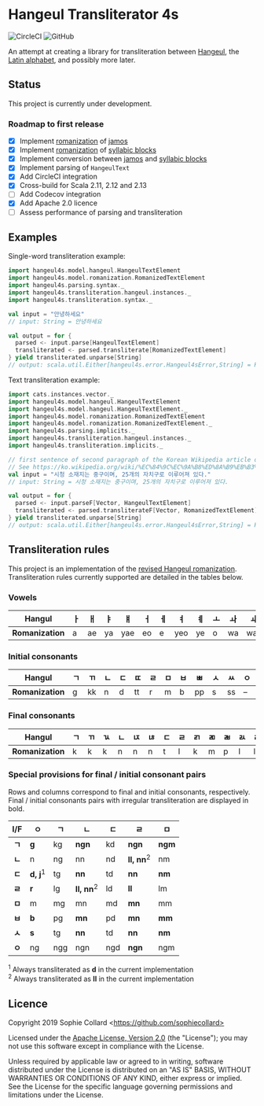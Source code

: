# Hangeul Transliterator 4s

![CircleCI](https://img.shields.io/circleci/build/github/sophiecollard/hangeul-transliterator-4s/master) ![GitHub](https://img.shields.io/github/license/sophiecollard/hangeul-transliterator-4s)

An attempt at creating a library for transliteration between [Hangeul](https://en.wikipedia.org/wiki/Hangul), the [Latin alphabet](https://en.wikipedia.org/wiki/Latin_alphabet), and possibly more later.

## Status
This project is currently under development.

### Roadmap to first release
  - [x] Implement [romanization](https://en.wikipedia.org/wiki/Revised_Romanization_of_Korean) of [jamos](https://en.wikipedia.org/wiki/Hangul_Jamo_(Unicode_block))
  - [x] Implement [romanization](https://en.wikipedia.org/wiki/Revised_Romanization_of_Korean) of [syllabic blocks](https://en.wikipedia.org/wiki/Hangul_Syllables)
  - [x] Implement conversion between [jamos](https://en.wikipedia.org/wiki/Hangul_Jamo_(Unicode_block)) and [syllabic blocks](https://en.wikipedia.org/wiki/Hangul_Syllables)
  - [x] Implement parsing of `HangeulText`
  - [x] Add CircleCI integration
  - [x] Cross-build for Scala 2.11, 2.12 and 2.13
  - [ ] Add Codecov integration
  - [x] Add Apache 2.0 licence
  - [ ] Assess performance of parsing and transliteration

## Examples
Single-word transliteration example:

```scala
import hangeul4s.model.hangeul.HangeulTextElement
import hangeul4s.model.romanization.RomanizedTextElement
import hangeul4s.parsing.syntax._
import hangeul4s.transliteration.hangeul.instances._
import hangeul4s.transliteration.syntax._

val input = "안녕하세요"
// input: String = 안녕하세요

val output = for {
  parsed <- input.parse[HangeulTextElement]
  transliterated <- parsed.transliterate[RomanizedTextElement]
} yield transliterated.unparse[String]
// output: scala.util.Either[hangeul4s.error.Hangeul4sError,String] = Right(annyeonghaseyo)
```

Text transliteration example:

```scala
import cats.instances.vector._
import hangeul4s.model.hangeul.HangeulTextElement
import hangeul4s.model.hangeul.HangeulTextElement._
import hangeul4s.model.romanization.RomanizedTextElement
import hangeul4s.model.romanization.RomanizedTextElement._
import hangeul4s.parsing.implicits._
import hangeul4s.transliteration.hangeul.instances._
import hangeul4s.transliteration.implicits._

// first sentence of second paragraph of the Korean Wikipedia article on Seoul (retrieved 2019-09-22)
// See https://ko.wikipedia.org/wiki/%EC%84%9C%EC%9A%B8%ED%8A%B9%EB%B3%84%EC%8B%9C
val input = "시청 소재지는 중구이며, 25개의 자치구로 이루어져 있다."
// input: String = 시청 소재지는 중구이며, 25개의 자치구로 이루어져 있다.

val output = for {
  parsed <- input.parseF[Vector, HangeulTextElement]
  transliterated <- parsed.transliterateF[Vector, RomanizedTextElement]
} yield transliterated.unparse[String]
// output: scala.util.Either[hangeul4s.error.Hangeul4sError,String] = Right(sicheong sojaejineun jungguimyeo, 25gaeui jachiguro irueojyeo itda.)
```

## Transliteration rules
This project is an implementation of the [revised Hangeul romanization](https://en.wikipedia.org/wiki/Revised_Romanization_of_Korean). Transliteration rules currently supported are detailed in the tables below.

### Vowels
| Hangul           | ㅏ | ㅐ  | ㅑ | ㅒ  | ㅓ | ㅔ | ㅕ  | ㅖ | ㅗ  | ㅘ | ㅙ | ㅚ   | ㅛ  | ㅜ | ㅝ | ㅞ | ㅟ | ㅠ | ㅡ  | ㅢ | ㅣ |
| :--------------: | -- | -- | -- | --- | -- | -- | --- | -- | -- | -- | --- | --- | -- | -- | -- | -- | -- | -- | -- | -- | -- |
| **Romanization** | a  | ae | ya | yae | eo | e  | yeo | ye | o  | wa | wae | oe  | yo | u  | wo | we | wi | yu | eu | ui | i  |

### Initial consonants
| Hangul           | ㄱ | ㄲ | ㄴ | ㄷ | ㄸ | ㄹ | ㅁ | ㅂ | ㅃ | ㅅ  | ㅆ | ㅇ | ㅈ | ㅉ | ㅊ | ㅋ | ㅌ | ㅍ | ㅎ |
| :--------------: | -- | -- | -- | - | -- | -- | -- | -- | -- | -- | -- | -- | -- | -- | -- | - | -- | -- | -- |
| **Romanization** | g  | kk | n  | d | tt | r  | m  | b  | pp | s  | ss | –  | j  | jj | ch | k | t  | p  | h  |

### Final consonants
| Hangul           | ㄱ | ㄲ | ㄳ  | ㄴ | ㄵ | ㄶ | ㄷ | ㄹ | ㄺ | ㄻ | ㄼ | ㄽ | ㄾ | ㄿ | ㅀ | ㅁ | ㅂ | ㅄ | ㅅ  | ㅆ | ㅇ | ㅈ | ㅊ | ㅋ | ㅌ | ㅍ | ㅎ |
| :--------------: | -- | -- | -- | -- | - | -- | - | -- | - | -- | -- | - | -- | - | -- | -- | -- | - | -- | -- | -- | -- | -- | - | -- | -- | -- |
| **Romanization** | k  | k  | k  | n  | n | n  | t | l  | k | m  | p  | l | l  | p | l  | m  | p  | p | t  | t  | ng | t  | t  | k | t  | p  | t  |

### Special provisions for final / initial consonant pairs
Rows and columns correspond to final and initial consonants, respectively. Final / initial consonants pairs with irregular transliteration are displayed in bold.

| I/F    | ㅇ                   | ㄱ   | ㄴ                     | ㄷ  | ㄹ                     | ㅁ      |
| :----: | -------------------- | --- | ---------------------- | --- | ---------------------- | ------- |
| **ㄱ** | **g**                | kg  | **ngn**                | kd  | **ngn**                | **ngm** |
| **ㄴ** | n                    | ng  | nn                     | nd  | **ll, nn**<sup>2</sup> | nm      |
| **ㄷ** | **d, j**<sup>1</sup> | tg  | **nn**                 | td  | **nn**                 | **nm**  |
| **ㄹ** | **r**                | lg  | **ll, nn**<sup>2</sup> | ld  | **ll**                 | lm      |
| **ㅁ** | m                    | mg  | mn                     | md  | **mn**                 | mm      |
| **ㅂ** | **b**                | pg  | **mn**                 | pd  | **mn**                 | **mm**  |
| **ㅅ** | **s**                | tg  | **nn**                 | td  | **nn**                 | **nm**  |
| **ㅇ** | ng                   | ngg | ngn                    | ngd | **ngn**                | ngm     |

<sup>1</sup> Always transliterated as **d** in the current implementation  
<sup>2</sup> Always transliterated as **ll** in the current implementation

## Licence
Copyright 2019 Sophie Collard \<https://github.com/sophiecollard>

Licensed under the [Apache License, Version 2.0](http://www.apache.org/licenses/LICENSE-2.0) (the "License");
you may not use this software except in compliance with the License.

Unless required by applicable law or agreed to in writing, software distributed under the License is distributed on an "AS IS" BASIS, WITHOUT WARRANTIES OR CONDITIONS OF ANY KIND, either express or implied. See the License for the specific language governing permissions and limitations under the License.
